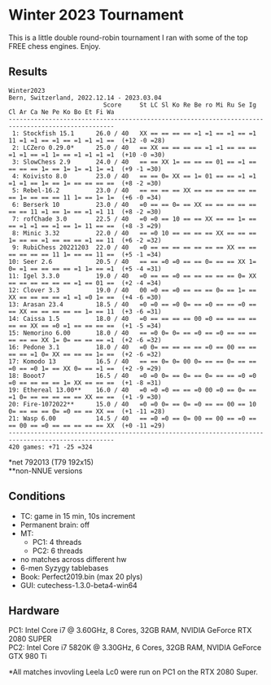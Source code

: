 # Winter 2023 Tournament

This is a little double round-robin tournament I ran with some of the top FREE chess engines.
Enjoy.


## Results

```
Winter2023
Bern, Switzerland, 2022.12.14 - 2023.03.04
                          Score     St LC Sl Ko Re Be ro Mi Ru Se Ig Cl Ar Ca Ne Pe Ko Bo Et Fi Wa
---------------------------------------------------------------------------------------------------
 1: Stockfish 15.1      26.0 / 40   XX == == == == =1 =1 == =1 == =1 11 =1 =1 == =1 == =1 =1 =1 ==  (+12 -0 =28)
 2: LCZero 0.29.0*      25.0 / 40   == XX == == == == =1 =1 == == == =1 =1 == =1 1= == =1 =1 =1 =1  (+10 -0 =30)
 3: SlowChess 2.9       24.0 / 40   == == XX 1= == == == 01 == =1 == == == == 1= == 1= 1= =1 1= =1  (+9 -1 =30)
 4: Koivisto 8.0        23.0 / 40   == == 0= XX == 1= 01 == == =1 =1 =1 =1 == 1= == 1= == == == ==  (+8 -2 =30)
 5: Rebel-16.2          23.0 / 40   == == == == XX == == == == == == == 1= == == == 11 1= == 1= 1=  (+6 -0 =34)
 6: Berserk 10          23.0 / 40   =0 == == 0= == XX == == == == == == == 11 =1 == 1= == =1 =1 11  (+8 -2 =30)
 7: rofChade 3.0        22.5 / 40   =0 =0 == 10 == == XX == == 1= == == =1 =1 == =1 == 1= 11 == ==  (+8 -3 =29)
 8: Minic 3.32          22.0 / 40   == =0 10 == == == == XX == == == 1= == == =1 == == == =1 == 11  (+6 -2 =32)
 9: RubiChess 20221203  22.0 / 40   =0 == == == == == == == XX == == == == == == 11 1= == == 11 ==  (+5 -1 =34)
10: Seer 2.6            20.5 / 40   == == =0 =0 == == 0= == == XX 1= 0= =1 == == == == =1 1= == =1  (+5 -4 =31)
11: Igel 3.3.0          19.0 / 40   =0 == == =0 == == == == == 0= XX == == == == == == =1 == 01 ==  (+2 -4 =34)
12: Clover 3.3          19.0 / 40   00 =0 == =0 == == == 0= == 1= == XX == == == == =1 =1 =0 1= ==  (+4 -6 =30)
13: Arasan 23.4         18.5 / 40   =0 =0 == =0 0= == =0 == == =0 == == XX == == == == == 1= == 11  (+3 -6 =31)
14: Caissa 1.5          18.0 / 40   =0 == == == == 00 =0 == == == == == == XX == =0 =1 == == == ==  (+1 -5 =34)
15: Nemorino 6.00       18.0 / 40   == =0 0= 0= == =0 == =0 == == == == == == XX 1= 0= == == == =1  (+2 -6 =32)
16: Pedone 3.1          18.0 / 40   =0 0= == == == == =0 == 00 == == == == =1 0= XX == == == 1= ==  (+2 -6 =32)
17: Komodo 13           16.5 / 40   == == 0= 0= 00 0= == == 0= == == =0 == =0 1= == XX 0= == =1 ==  (+2 -9 =29)
18: Booot7              16.5 / 40   =0 =0 0= == 0= == 0= == == =0 =0 =0 == == == == 1= XX == == ==  (+1 -8 =31)
19: Ethereal 13.00**    16.0 / 40   =0 =0 =0 == == =0 00 =0 == 0= == =1 0= == == == == == XX == ==  (+1 -9 =30)
20: Fire-1072022**      15.0 / 40   =0 =0 0= == 0= =0 == == 00 == 10 0= == == == 0= =0 == == XX ==  (+1 -11 =28)
21: Wasp 6.00           14.5 / 40   == =0 =0 == 0= 00 == 00 == =0 == == 00 == =0 == == == == == XX  (+0 -11 =29)
---------------------------------------------------------------------------------------------------
420 games: +71 -25 =324
```

*net 792013 (T79 192x15)  
**non-NNUE versions


## Conditions

+ TC: game in 15 min, 10s increment
+ Permanent brain: off
+ MT:
    - PC1: 4 threads
    - PC2: 6 threads
+ no matches across different hw
+ 6-men Syzygy tablebases
+ Book: Perfect2019.bin (max 20 plys)
+ GUI: cutechess-1.3.0-beta4-win64


## Hardware

PC1: Intel Core i7 @ 3.60GHz, 8 Cores, 32GB RAM, NVIDIA GeForce RTX 2080 SUPER  
PC2: Intel Core i7 5820K @ 3.30GHz, 6 Cores, 32GB RAM, NVIDIA GeForce GTX 980 Ti

*All matches invovling Leela Lc0 were run on PC1 on the RTX 2080 Super.

